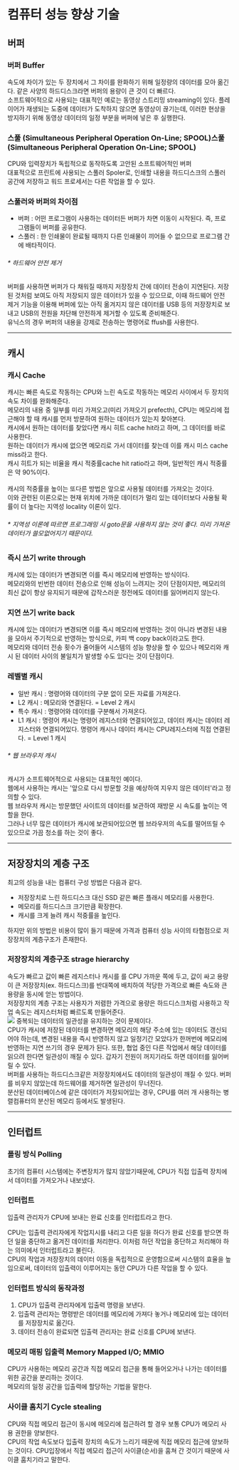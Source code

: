 # 컴퓨터 성능 향상 기술<br>
## 버퍼
### 버퍼 Buffer
속도에 차이가 있는 두 장치에서 그 차이를 완화하기 위해 일정량의 데이터를 모아 옮긴다.
같은 사양의 하드디스크라면 버퍼의 용량이 큰 것이 더 빠르다.<br>
소프트웨어적으로 사용되는 대표적인 예로는 동영상 스트리밍 streaming이 있다. 플레이어가 재생되는 도중에 데이터가 도착하지 않으면 동영상이 끊기는데, 이러한 현상을 방지하기 위해 동영상 데이터의 일정 부분을 버퍼에 넣은 후 실행한다.<br>

### 스풀 (Simultaneous Peripheral Operation On-Line; SPOOL)스풀 (Simultaneous Peripheral Operation On-Line; SPOOL)
CPU와 입력장치가 독립적으로 동작하도록 고안된 소프트웨어적인 버퍼<br>
대표적으로 프린트에 사용되는 스풀러 Spoler로, 인쇄할 내용을 하드디스크의 스풀러 공간에 저장하고 워드 프로세서는 다른 작업을 할 수 있다. <br>

### 스풀러와 버퍼의 차이점
- 버퍼 : 어떤 프로그램이 사용하는 데이터든 버퍼가 차면 이동이 시작된다. 즉, 프로그램들이 버퍼를 공유한다.
- 스풀러 : 한 인쇄물이 완료될 때까지 다른 인쇄물이 끼어들 수 없으므로 프로그램 간에 배타적이다.

###### * 하드웨어 안전 제거
버퍼를 사용하면 버퍼가 다 채워질 때까지 저장장치 간에 데이터 전송이 지연된다. 저장된 것처럼 보여도 아직 저장되지 않은 데이터가 있을 수 있으므로, 이때 하드웨어 안전 제거 기능을 이용해 버퍼에 있는 아직 옮겨지지 않은 데이터를 USB 등의 저장장치로 보내고 USB의 전원을 차단해 안전하게 제거할 수 있도록 준비해준다.<br>
유닉스의 경우 버퍼의 내용을 강제로 전송하는 명령어로 ffush를 사용한다.<br>

------------

## 캐시
### 캐시 Cache
캐시는 빠른 속도로 작동하는 CPU와 느린 속도로 작동하는 메모리 사이에서 두 장치의 속도 차이를 완화해준다.<br>
메모리의 내용 중 일부를 미리 가져오고(미리 가져오기 prefecth), CPU는 메모리에 접근해야 할 때 캐시를 먼저 방문하여 원하는 데이터가 있는지 찾아본다. <br>
캐시에서 원하는 데이터를 찾았다면 캐시 히트 cache hit라고 하며, 그 데이터를 바로 사용한다.<br>
원하는 데이터가 캐시에 없으면 메모리로 가서 데이터를 찾는데 이를 캐시 미스 cache miss라고 한다. <br>
캐시 히트가 되는 비율을 캐시 적중률cache hit ratio라고 하며, 일반적인 캐시 적중률은 약 90%이다.<br>
<br>
캐시의 적중률을 높이는 또다른 방법은 앞으로 사용될 데이터를 가져오는 것이다.<br>
이와 관련된 이론으로는 현재 위치에 가까운 데이터가 멀리 있는 데이터보다 사용될 확률이 더 높다는 지역성 locality 이론이 있다.<br>

###### * 지역성 이론에 따르면 프로그래밍 시 goto문을 사용하지 않는 것이 좋다. 미리 가져온 데이터가 쓸모없어지기 때문이다.
 
### 즉시 쓰기 write through
캐시에 있는 데이터가 변경되면 이를 즉시 메모리에 반영하는 방식이다.<br>
메모리와의 빈번한 데이터 전송으로 인해 성능이 느려지는 것이 단점이지만, 메모리의 최신 값이 항상 유지되기 때문에 갑작스러운 정전에도 데이터를 잃어버리지 않는다.<br>

### 지연 쓰기 write back
캐시에 있는 데이터가 변경되면 이를 즉시 메모리에 반영하는 것이 아니라 변경된 내용을 모아서 주기적으로 반영하는 방식으로, 카피 백 copy back이라고도 한다.<br>
메모리와 데이터 전송 횟수가 줄어들어 시스템의 성능 향상을 할 수 있으나 메모리와 캐시 된 데이터 사이의 불일치가 발생할 수도 있다는 것이 단점이다.<br>

### 레벨별 캐시
- 일반 캐시 : 명령어와 데이터의 구분 없이 모든 자료를 가져온다.
 - L2 캐시 : 메모리와 연결된다. = Level 2 캐시
- 특수 캐시 : 명령어와 데이터를 구분해서 가져온다.
 - L1 캐시 : 명령어 캐시는 명령어 레지스터와 연결되어있고, 데이터 캐시는 데이터 레지스터와 연결되어있다. 명령어 캐시나 데이터 캐시는 CPU레지스터에 직접 연결된다. = Level 1 캐시
 
###### * 웹 브라우저 캐시<br>
캐시가 소프트웨어적으로 사용되는 대표적인 예이다.<br>
웹에서 사용하는 캐시는 '앞으로 다시 방문할 것을 예상하여 지우지 않은 데이터'라고 정의할 수 있다.<br>
웹 브라우저 캐시는 방문했던 사이트의 데이터를 보관하여 재방문 시 속도를 높이는 역할을 한다.<br>
그러나 너무 많은 데이터가 캐시에 보관되어있으면 웹 브라우저의 속도를 떨어뜨릴 수 있으므로 가끔 청소를 하는 것이 좋다.<br>

------------


## 저장장치의 계층 구조
최고의 성능을 내는 컴퓨터 구성 방법은 다음과 같다.<br>

- 저장장치로 느린 하드디스크 대신 SSD 같은 빠른 플래시 메모리를 사용한다.
- 메모리를 하드디스크 크기만큼 확장한다.
- 캐시를 크게 늘려 캐시 적중률을 높인다.

하지만 위의 방법은 비용이 많이 들기 때문에 가격과 컴퓨터 성능 사이의 타협점으로 저장장치의 계층구조가 존재한다.<br>

### 저장장치의 계층구조 strage hierarchy
속도가 빠르고 값이 빠른 레지스터나 캐시를 를 CPU 가까운 쪽에 두고, 값이 싸고 용량이 큰 저장장치(ex. 하드디스크)를 반대쪽에 배치하여 적당한 가격으로 빠른 속도와 큰 용량을 동시에 얻는 방법이다. <br>
저장장치의 계층 구조는 사용자가 저렴한 가격으로 용량은 하드디스크처럼 사용하고 작업 속도는 레지스터처럼 빠르도록 만들어준다.<br>
![](https://img1.daumcdn.net/thumb/R1280x0/?scode=mtistory2&fname=https%3A%2F%2Fblog.kakaocdn.net%2Fdn%2FOKaj5%2FbtrHwl80Vgn%2FrYV8O7EJGzFIE2B3PJpMQk%2Fimg.png)
중복되는 데이터의 일관성을 유지하는 것이 문제이다.<br>
CPU가 캐시에 저장된 데이터를 변경하면 메모리의 해당 주소에 있는 데이터도 갱신되어야 하는데, 변경된 내용을 즉시 반영하지 않고 일정기간 모았다가 한꺼번에 메모리에 반영하는 지연 쓰기의 경우 문제가 된다. 또한, 협업 중인 다른 작업에서 해당 데이터를 읽으려 한다면 일관성이 깨질 수 있다. 갑자기 전원이 꺼지기라도 하면 데이터를 잃어버릴 수 있다.<br>
버퍼를 사용하는 하드디스크같은 저장장치에서도 데이터의 일관성이 깨질 수 있다. 버퍼를 비우지 않았는데 하드웨어를 제거하면 일관성이 무너진다. <br>
분산된 데이터베이스에 같은 데이터가 저장되어있는 경우, CPU를 여러 개 사용하는 병렬컴퓨터의 분산된 메모리 등에서도 발생된다. <br>

------------


## 인터럽트
### 폴링 방식 Polling
초기의 컴퓨터 시스템에는 주변장치가 많지 않았기때문에, CPU가 직접 입출력 장치에서 데이터를 가져오거나 내보냈다.<br>

### 인터럽트
입출력 관리자가 CPU에 보내는 완료 신호를 인터럽트라고 한다.<br>

CPU는 입출력 관리자에게 작업지시를 내리고 다른 일을 하다가 완료 신호를 받으면 하던 일을 중단하고 옮겨진 데이터를 처리한다. 이처럼 하던 작업을 중단하고 처리해야 하는 의미에서 인터럽트라고 불린다. <br>
CPU의 작업과 저장장치의 데이터 이동을 독립적으로 운영함으로써 시스템의 효율을 높임으로써, 데이터의 입출력이 이루어지는 동안 CPU가 다른 작업을 할 수 있다.<br>


### 인터럽트 방식의 동작과정
1. CPU가 입출력 관리자에게 입출력 명령을 보낸다.
2. 입출력 관리자는 명령받은 데이터를 메모리에 가져다 놓거나 메모리에 있는 데이터를 저장장치로 옮긴다.
3. 데이터 전송이 완료되면 입출력 관리자는 완료 신호를 CPU에 보낸다.

### 메모리 매핑 입출력 Memory Mapped I/O; MMIO
CPU가 사용하는 메모리 공간과 직접 메모리 접근을 통해 들어오거나 나가는 데이터를 위한 공간을 분리하는 것이다.<br>
메모리의 일정 공간을 입출력에 할당하는 기법을 말한다.<br>

### 사이클 훔치기 Cycle stealing
CPU와 직접 메모리 접근이 동시에 메모리에 접근하려 할 경우 보통 CPU가 메모리 사용 권한을 양보한다.<br>
CPU의 작업 속도보다 입출력 장치의 속도가 느리기 때문에 직접 메모리 접근에 양보하는 것이다.
CPU입장에서 직접 메모리 접근이 사이클(순서)을 훔쳐 간 것이기 때문에 사이클 훔치기라고 말한다.<br>
